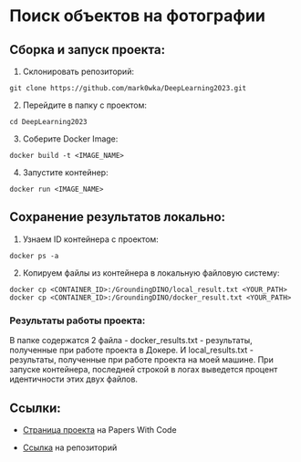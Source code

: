 # Поиск объектов на фотографии

## Сборка и запуск проекта:

1. Склонировать репозиторий:

`git clone https://github.com/mark0wka/DeepLearning2023.git`

2. Перейдите в папку с проектом:

`cd DeepLearning2023`

3. Соберите Docker Image:

`docker build -t <IMAGE_NAME>`

4. Запустите контейнер:

`docker run <IMAGE_NAME>`

## Сохранение результатов локально:

1. Узнаем ID контейнера с проектом:

`docker ps -a`

2. Копируем файлы из контейнера в локальную файловую систему:

`docker cp <CONTAINER_ID>:/GroundingDINO/local_result.txt <YOUR_PATH>`
`docker cp <CONTAINER_ID>:/GroundingDINO/docker_result.txt <YOUR_PATH>`

### Результаты работы проекта:

В папке содержатся 2 файла - docker_results.txt - результаты, полученные при работе проекта в Докере. 
И local_results.txt - результаты, полученные при работе проекта на моей машине.
При запуске контейнера, последней строкой в логах выведется процент идентичности этих двух файлов.

## Ссылки:
+ [Страница проекта](https://paperswithcode.com/paper/grounding-dino-marrying-dino-with-grounded) на Papers With Code

+ [Ссылка](https://github.com/idea-research/groundingdino) на репозиторий